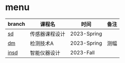# menu
| branch                                                       | 课程名         | 时间        | 备注       |
| ------------------------------------------------------------ | -------------- | ----------- | ---------- |
| [sd](https://github.com/zvictorliu/CoursePrjs/tree/sd) | 传感器课程设计 | 2023-Spring |            |
| [dm](https://github.com/zvictorliu/CoursePrjs/tree/dm) | 检测技术A      | 2023-Spring | 测幅 |
| [insd](https://github.com/zvictorliu/CoursePrjs/tree/insd) | 智能仪器设计 | 2023-Fall | |
